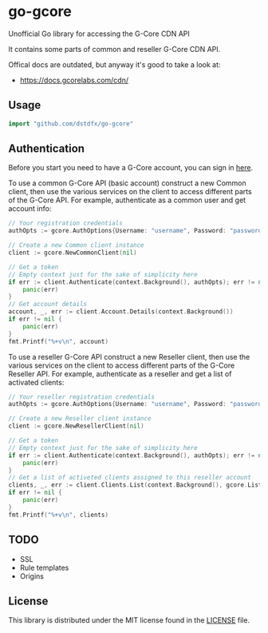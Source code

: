 # go-gcore
Unofficial Go library for accessing the G-Core CDN API

It contains some parts of common and reseller G-Core CDN API.

Offical docs are outdated, but anyway it's good to take a look at:
- https://docs.gcorelabs.com/cdn/

## Usage ##

```go
import "github.com/dstdfx/go-gcore"
```

## Authentication ##

Before you start you need to have a G-Core account, you can sign in [here](https://gcorelabs.com).

To use a common G-Core API (basic account) construct a new Common client, then use the various services on the client to
access different parts of the G-Core API. For example, authenticate as a common user and get account info:

```go
// Your registration credentials
authOpts := gcore.AuthOptions{Username: "username", Password: "password"}

// Create a new Common client instance
client := gcore.NewCommonClient(nil)

// Get a token
// Empty context just for the sake of simplicity here
if err := client.Authenticate(context.Background(), authOpts); err != nil {
    panic(err)
}
// Get account details
account, _, err := client.Account.Details(context.Background())
if err != nil {
    panic(err)
}
fmt.Printf("%+v\n", account)
```

To use a reseller G-Core API  construct a new Reseller client, then use the various services on the client to
access different parts of the G-Core Reseller API. For example, authenticate as a reseller and get a list of activated clients:

```go
// Your reseller registration credentials
authOpts := gcore.AuthOptions{Username: "username", Password: "password"}

// Create a new Reseller client instance
client := gcore.NewResellerClient(nil)

// Get a token
// Empty context just for the sake of simplicity here
if err := client.Authenticate(context.Background(), authOpts); err != nil {
    panic(err)
}
// Get a list of activeted clients assigned to this reseller account
clients, _, err := client.Clients.List(context.Background(), gcore.ListOpts{Activated:true})
if err != nil {
    panic(err)
}
fmt.Printf("%+v\n", clients)
```

## TODO ##
- SSL
- Rule templates
- Origins

## License ##
This library is distributed under the MIT license found in the [LICENSE](./LICENSE) file.
